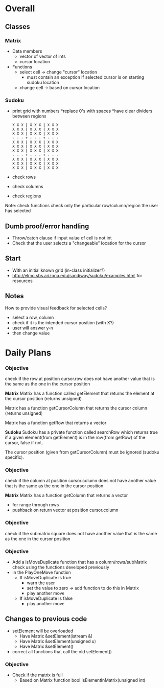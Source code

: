  # Overall
## Classes
### Matrix
* Data members
	* vector of vector of ints
	* cursor location
* Functions
	* select cell -> change "cursor" location
		* must contain an exception if selected cursor is on starting sudoku location
	* change cell -> based on cursor location

### Sudoku
* print grid with numbers
	*replace 0's with spaces
	*have clear dividers between regions 
	```
	X X X | X X X | X X X
	X X X | X X X | X X X
	X X X | X X X | X X X
	- - - + - - - + - - -
	X X X | X X X | X X X
	X X X | X X X | X X X
	X X X | X X X | X X X
	- - - + - - - + - - -
	X X X | X X X | X X X
	X X X | X X X | X X X
	X X X | X X X | X X X
	```

* check rows 
* check columns
* check regions

Note: check functions check only the particular row/column/region the user has selected


## Dumb proof/error handling
* Throw/catch clause if input value of cell is not int
* Check that the user selects a "changeable" location for the cursor


## Start
* With an initial known grid (in-class initializer?)
* http://elmo.sbs.arizona.edu/sandiway/sudoku/examples.html for resources


## Notes 
How to provide visual feedback for selected cells?
* select a row, column
* check if it is the intended cursor position (with X?)
* user will answer y-n
* then change value

# Daily Plans

### Objective
check if the row at position cursor.row does not have another value that is the same as the one in the cursor position

**Matrix**
Matrix has a function called getElement that returns the element at the cursor position (returns unsigned) 

Matrix has a function getCursorColumn that returns the cursor column (returns unsigned) 

Matrix has a function getRow that returns a vector<unsigned>

**Sudoku**
Sudoku has a private function called searchRow which returns true if a given element(from getElement) is in the row(from getRow) of the cursor, false if not.

The cursor position (given from getCursorColumn) must be ignored (sudoku specific). 
	
### Objective
check if the column at position cursor.column does not have another value that is the same as the one in the cursor position


**Matrix**
Matrix has a function getColumn that returns a vector <unsigned>
* for range through rows
* pushback on return vector at position cursor.column

### Objective
check if the submatrix square does not have another value that is the same as the one in the cursor position

### Objective
* Add a isMoveDuplicate function that has a column/rows/subMatrix check using the functions developed previously
* In the PlayOneMove function
	* If isMoveDuplicate is true
		* warn the user
		* set the value to zero -> add function to do this in Matrix
		* play another move
	* If isMoveDuplicate is false
		* play another move

## Changes to previous code
* setElement will be overloaded
	* Have Matrix &setElement(istream &)
	* Have Matrix &setElement(unsigned u)
	* Have Matrix &setElement()
* correct all functions that call the old setElement()

### Objective
* Check if the matrix is full
	* Based on Matrix function bool isElementInMatrix(unsigned int)






